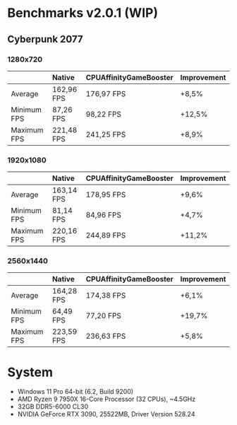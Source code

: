 # Benchmarks v2.0.1 (WIP)
## Cyberpunk 2077
### 1280x720
|             | Native     | CPUAffinityGameBooster | Improvement |
| ----------- | :-------   | :--------------------- | :---------- |
| Average     | 162,96 FPS | 176,97 FPS             | +8,5%       |
| Minimum FPS | 87,26 FPS  | 98,22 FPS              | +12,5%      |
| Maximum FPS | 221,48 FPS | 241,25 FPS             | +8,9%       |
### 1920x1080
|             | Native     | CPUAffinityGameBooster | Improvement |
| ----------- | :-------   | :--------------------- | :---------- |
| Average     | 163,14 FPS | 178,95 FPS             | +9,6%       |
| Minimum FPS | 81,14 FPS  | 84,96 FPS              | +4,7%       |
| Maximum FPS | 220,16 FPS | 244,89 FPS             | +11,2%       |
### 2560x1440
|             | Native     | CPUAffinityGameBooster | Improvement |
| ----------- | :-------   | :--------------------- | :---------- |
| Average     | 164,28 FPS | 174,38 FPS             | +6,1%       |
| Minimum FPS | 64,49 FPS  | 77,20 FPS              | +19,7%      |
| Maximum FPS | 223,59 FPS | 236,63 FPS             | +5,8%       |

# System
- Windows 11 Pro 64-bit (6.2, Build 9200)
- AMD Ryzen 9 7950X 16-Core Processor (32 CPUs), ~4.5GHz
- 32GB DDR5-6000 CL30
- NVIDIA GeForce RTX 3090, 25522MB, Driver Version 528.24
